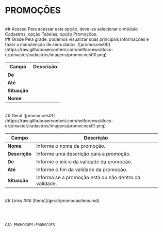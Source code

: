 # PROMOÇÕES
<br>
## Acesso
Para acessar esta opção, deve-se selecionar o módulo Cadastros, opção Tabelas, opção Promoções.
<br>
## Grade
Pela grade, podemos visualizar suas principais informações e fazer a manutenção de seus dados.
![promocoes00](https://raw.githubusercontent.com/netforcews/docs-erp/master/cadastros/imagens/promocoes00.png)

Campo | Descrição
------|----------
**De** | 
**Até** | 
**Situação** | 
**Nome** | 
<br>
## Geral
![promocoes01](https://raw.githubusercontent.com/netforcews/docs-erp/master/cadastros/imagens/promocoes01.png)

Campo | Descrição
------|----------
**Nome** | Informe o nome da promoção.
**Descrição** | Informe uma descrição para a promoção.
**De** | Informe o início da validade da promoção.
**Até** | Informe o fim da validade da promoção.
**Situação** | Informa se a promoção está ou não dentro da validade.
<br>
## Links
### [Itens](/geral/promocaoitens.md)
<br>
<br>
<br>
<br>

```CAD_PROMOCOES:PROMOCOES```
